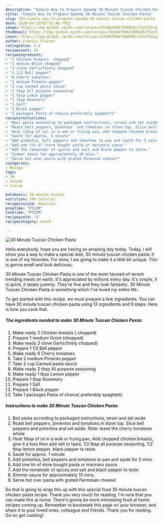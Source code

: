 ```yaml
---
description: "Simple Way to Prepare Speedy 30 Minute Tuscan Chicken Pasta"
title: "Simple Way to Prepare Speedy 30 Minute Tuscan Chicken Pasta"
slug: 353-simple-way-to-prepare-speedy-30-minute-tuscan-chicken-pasta
date: 2020-09-15T02:53:46.795Z
image: https://img-global.cpcdn.com/recipes/5538670067580928/751x532cq70/30-minute-tuscan-chicken-pasta-recipe-main-photo.jpg
thumbnail: https://img-global.cpcdn.com/recipes/5538670067580928/751x532cq70/30-minute-tuscan-chicken-pasta-recipe-main-photo.jpg
cover: https://img-global.cpcdn.com/recipes/5538670067580928/751x532cq70/30-minute-tuscan-chicken-pasta-recipe-main-photo.jpg
author: Francis Frazier
ratingvalue: 3.4
reviewcount: 15
recipeingredient:
- "2 Chicken breasts  chopped"
- "1 medium Onion chopped"
- "3 clove Garlicfinely chopped"
- "1 1/2 Bell pepper"
- "6 Cherry tomatoes"
- "2 medium Pimento pepper"
- "2 cup Canned pasta sauce"
- "2 tbsp All purpose seasoning"
- "1 tbsp Lemon pepper"
- "1 tbsp Rosemary"
- "1 Salt"
- "1 Black pepper"
- "1 packages Pasta of choice preferably spaghetti"
recipeinstructions:
- "Boil pasta according to packaged instructions, strain and set aside"
- "Roast bell peppers, pimentos  and tomatoes in stove top. Slice bell peppers and pimentos and set aside. Note: leave the cherry tomatoes whole"
- "Heat 1tbsp of oil in a wok or frying pan, Add chopped chicken breasts, give it a toss then add salt to taste, 1/2 tbsp all purpose seasoning, 1/2 tbsp lemon pepper, black pepper to taste."
- "Sauté for approx. 1 minute"
- "Add pimentos, bell peppers and tomatoes to pan and sauté for 5 mins."
- "Add one tin of store bought pasta or marinara sauce."
- "Add the remainder of spices and salt and black pepper to taste."
- "Simmer sauce for approximately 10 mins."
- "Serve hot over pasta with grated Parmesan cheese!"
categories:
- Recipe
tags:
- 30
- minute
- tuscan

katakunci: 30 minute tuscan 
nutrition: 299 calories
recipecuisine: American
preptime: "PT23M"
cooktime: "PT52M"
recipeyield: "2"
recipecategory: Lunch

---
```



![30 Minute Tuscan Chicken Pasta](https://img-global.cpcdn.com/recipes/5538670067580928/751x532cq70/30-minute-tuscan-chicken-pasta-recipe-main-photo.jpg)

Hello everybody, hope you are having an amazing day today. Today, I will show you a way to make a special dish, 30 minute tuscan chicken pasta. It is one of my favorites. For mine, I am going to make it a little bit unique. This is gonna smell and look delicious.

30 Minute Tuscan Chicken Pasta is one of the most favored of recent trending meals on earth. It's appreciated by millions every day. It's simple, it is quick, it tastes yummy. They're fine and they look fantastic. 30 Minute Tuscan Chicken Pasta is something which I've loved my entire life.




To get started with this recipe, we must prepare a few ingredients. You can have 30 minute tuscan chicken pasta using 13 ingredients and 9 steps. Here is how you cook that.

<!--inarticleads1-->

##### The ingredients needed to make 30 Minute Tuscan Chicken Pasta:

1. Make ready 2 Chicken breasts ( chopped)
1. Prepare 1 medium Onion (chopped)
1. Make ready 3 clove Garlic(finely chopped)
1. Prepare 1 1/2 Bell pepper
1. Make ready 6 Cherry tomatoes
1. Take 2 medium Pimento pepper
1. Take 2 cup Canned pasta sauce
1. Make ready 2 tbsp All purpose seasoning
1. Make ready 1 tbsp Lemon pepper
1. Prepare 1 tbsp Rosemary
1. Prepare 1 Salt
1. Prepare 1 Black pepper
1. Take 1 packages Pasta of choice( preferably spaghetti)




<!--inarticleads2-->

##### Instructions to make 30 Minute Tuscan Chicken Pasta:

1. Boil pasta according to packaged instructions, strain and set aside
1. Roast bell peppers, pimentos  and tomatoes in stove top. Slice bell peppers and pimentos and set aside. Note: leave the cherry tomatoes whole
1. Heat 1tbsp of oil in a wok or frying pan, Add chopped chicken breasts, give it a toss then add salt to taste, 1/2 tbsp all purpose seasoning, 1/2 tbsp lemon pepper, black pepper to taste.
1. Sauté for approx. 1 minute
1. Add pimentos, bell peppers and tomatoes to pan and sauté for 5 mins.
1. Add one tin of store bought pasta or marinara sauce.
1. Add the remainder of spices and salt and black pepper to taste.
1. Simmer sauce for approximately 10 mins.
1. Serve hot over pasta with grated Parmesan cheese!




So that is going to wrap this up with this special food 30 minute tuscan chicken pasta recipe. Thank you very much for reading. I'm sure that you can make this at home. There's gonna be more interesting food at home recipes coming up. Remember to bookmark this page on your browser, and share it to your loved ones, colleague and friends. Thank you for reading. Go on get cooking!
